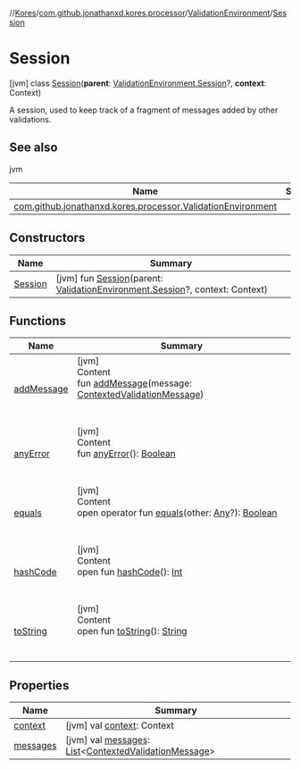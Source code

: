 //[Kores](../../../index.md)/[com.github.jonathanxd.kores.processor](../../index.md)/[ValidationEnvironment](../index.md)/[Session](index.md)



# Session  
 [jvm] class [Session](index.md)(**parent**: [ValidationEnvironment.Session](index.md)?, **context**: Context)

A session, used to keep track of a fragment of messages added by other validations.

   


## See also  
  
jvm  
  
|  Name|  Summary| 
|---|---|
| <a name="com.github.jonathanxd.kores.processor/ValidationEnvironment.Session///PointingToDeclaration/"></a>[com.github.jonathanxd.kores.processor.ValidationEnvironment](../enter-session.md)| <a name="com.github.jonathanxd.kores.processor/ValidationEnvironment.Session///PointingToDeclaration/"></a>
  


## Constructors  
  
|  Name|  Summary| 
|---|---|
| <a name="com.github.jonathanxd.kores.processor/ValidationEnvironment.Session/Session/#com.github.jonathanxd.kores.processor.ValidationEnvironment.Session?#com.github.jonathanxd.iutils.processing.Context/PointingToDeclaration/"></a>[Session](-session.md)| <a name="com.github.jonathanxd.kores.processor/ValidationEnvironment.Session/Session/#com.github.jonathanxd.kores.processor.ValidationEnvironment.Session?#com.github.jonathanxd.iutils.processing.Context/PointingToDeclaration/"></a> [jvm] fun [Session](-session.md)(parent: [ValidationEnvironment.Session](index.md)?, context: Context)   <br>


## Functions  
  
|  Name|  Summary| 
|---|---|
| <a name="com.github.jonathanxd.kores.processor/ValidationEnvironment.Session/addMessage/#com.github.jonathanxd.kores.processor.ContextedValidationMessage/PointingToDeclaration/"></a>[addMessage](add-message.md)| <a name="com.github.jonathanxd.kores.processor/ValidationEnvironment.Session/addMessage/#com.github.jonathanxd.kores.processor.ContextedValidationMessage/PointingToDeclaration/"></a>[jvm]  <br>Content  <br>fun [addMessage](add-message.md)(message: [ContextedValidationMessage](../../-contexted-validation-message/index.md))  <br><br><br>
| <a name="com.github.jonathanxd.kores.processor/ValidationEnvironment.Session/anyError/#/PointingToDeclaration/"></a>[anyError](any-error.md)| <a name="com.github.jonathanxd.kores.processor/ValidationEnvironment.Session/anyError/#/PointingToDeclaration/"></a>[jvm]  <br>Content  <br>fun [anyError](any-error.md)(): [Boolean](https://kotlinlang.org/api/latest/jvm/stdlib/kotlin/-boolean/index.html)  <br><br><br>
| <a name="kotlin/Any/equals/#kotlin.Any?/PointingToDeclaration/"></a>[equals](../../../com.github.jonathanxd.kores.util/-simple-resolver/index.md#%5Bkotlin%2FAny%2Fequals%2F%23kotlin.Any%3F%2FPointingToDeclaration%2F%5D%2FFunctions%2F-1211764316)| <a name="kotlin/Any/equals/#kotlin.Any?/PointingToDeclaration/"></a>[jvm]  <br>Content  <br>open operator fun [equals](../../../com.github.jonathanxd.kores.util/-simple-resolver/index.md#%5Bkotlin%2FAny%2Fequals%2F%23kotlin.Any%3F%2FPointingToDeclaration%2F%5D%2FFunctions%2F-1211764316)(other: [Any](https://kotlinlang.org/api/latest/jvm/stdlib/kotlin/-any/index.html)?): [Boolean](https://kotlinlang.org/api/latest/jvm/stdlib/kotlin/-boolean/index.html)  <br><br><br>
| <a name="kotlin/Any/hashCode/#/PointingToDeclaration/"></a>[hashCode](../../../com.github.jonathanxd.kores.util/-simple-resolver/index.md#%5Bkotlin%2FAny%2FhashCode%2F%23%2FPointingToDeclaration%2F%5D%2FFunctions%2F-1211764316)| <a name="kotlin/Any/hashCode/#/PointingToDeclaration/"></a>[jvm]  <br>Content  <br>open fun [hashCode](../../../com.github.jonathanxd.kores.util/-simple-resolver/index.md#%5Bkotlin%2FAny%2FhashCode%2F%23%2FPointingToDeclaration%2F%5D%2FFunctions%2F-1211764316)(): [Int](https://kotlinlang.org/api/latest/jvm/stdlib/kotlin/-int/index.html)  <br><br><br>
| <a name="kotlin/Any/toString/#/PointingToDeclaration/"></a>[toString](../../../com.github.jonathanxd.kores.util/-simple-resolver/index.md#%5Bkotlin%2FAny%2FtoString%2F%23%2FPointingToDeclaration%2F%5D%2FFunctions%2F-1211764316)| <a name="kotlin/Any/toString/#/PointingToDeclaration/"></a>[jvm]  <br>Content  <br>open fun [toString](../../../com.github.jonathanxd.kores.util/-simple-resolver/index.md#%5Bkotlin%2FAny%2FtoString%2F%23%2FPointingToDeclaration%2F%5D%2FFunctions%2F-1211764316)(): [String](https://kotlinlang.org/api/latest/jvm/stdlib/kotlin/-string/index.html)  <br><br><br>


## Properties  
  
|  Name|  Summary| 
|---|---|
| <a name="com.github.jonathanxd.kores.processor/ValidationEnvironment.Session/context/#/PointingToDeclaration/"></a>[context](context.md)| <a name="com.github.jonathanxd.kores.processor/ValidationEnvironment.Session/context/#/PointingToDeclaration/"></a> [jvm] val [context](context.md): Context   <br>
| <a name="com.github.jonathanxd.kores.processor/ValidationEnvironment.Session/messages/#/PointingToDeclaration/"></a>[messages](messages.md)| <a name="com.github.jonathanxd.kores.processor/ValidationEnvironment.Session/messages/#/PointingToDeclaration/"></a> [jvm] val [messages](messages.md): [List](https://kotlinlang.org/api/latest/jvm/stdlib/kotlin.collections/-list/index.html)<[ContextedValidationMessage](../../-contexted-validation-message/index.md)>   <br>


